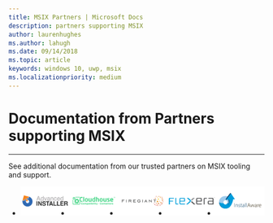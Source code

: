 ```yaml
---
title: MSIX Partners | Microsoft Docs
description: partners supporting MSIX
author: laurenhughes
ms.author: lahugh
ms.date: 09/14/2018
ms.topic: article
keywords: windows 10, uwp, msix
ms.localizationpriority: medium
---
```


# Documentation from Partners supporting MSIX
<hr />
See additional documentation from our trusted partners on MSIX tooling and support.

<div class="v2" id="main1">
    <div class="container">
        <ul class="cardsX panelContent singlePanelContent cols cols3" style="float: left; display: flex!important;">
            <li>
                <a href="https://www.advancedinstaller.com/desktop-bridge">
                    <div class="cardSize">
                        <div class="cardPadding">
                            <div class="card">
                                <div class="cardImageOuter">
                                    <div class="cardImage" style="height: auto;">
                                        <img src="images/AdvancedInstaller_Logo.png" alt="Advanced Installer Logo" />
                                    </div>
                                </div>
                            </div>
                        </div>
                    </div>
                </a>
            </li>
 <!--           
            <li>
                <a href="https://www.apptimized.com/solutions/">
                    <div class="cardSize">
                        <div class="cardPadding">
                            <div class="card">
                                <div class="cardImageOuter">
                                    <div class="cardImage" style="height: auto;">
                                        <img src="images/Apptimized_Logo.png" alt="Apptimized Logo" />
                                    </div>
                                </div>
                            </div>
                        </div>
                    </div>
                </a>
            </li>
-->
            <li>
                <a href="https://cloudhouse.com/msixpr">
                    <div class="cardSize">
                        <div class="cardPadding">
                            <div class="card">
                                <div class="cardImageOuter">
                                    <div class="cardImage" style="height: auto;">
                                        <img src="images/CloudHouse_Logo.png" alt="Cloudhouse Logo" />
                                    </div>
                                </div>
                            </div>
                        </div>
                    </div>
                </a>
            </li>
<!--
            <li>
                <a href="https://emcosoftware.com/msi-package-builder">
                    <div class="cardSize">
                        <div class="cardPadding">
                            <div class="card">
                                <div class="cardImageOuter">
                                    <div class="cardImage" style="height: auto;">
                                        <img src="images/EMCO_Software_Logo.png" alt="Emco Software Logo" />
                                    </div>
                                </div>
                            </div>
                        </div>
                    </div>
                </a>
            </li>
-->
            <li>
                <a href="https://www.firegiant.com/r/msix/">
                    <div class="cardSize">
                        <div class="cardPadding">
                            <div class="card">
                                <div class="cardImageOuter">
                                    <div class="cardImage" style="height: auto;">
                                        <img src="images/FireGiant_Logo.png" alt="Firegiant Logo" />
                                    </div>
                                </div>
                            </div>
                        </div>
                    </div>
                </a>
            </li>
            <li>
                <a href="https://www.flexera.com/company/news/press-releases/Flexera-Launches-Support-for-Microsofts-MSIX.html">
                    <div class="cardSize">
                        <div class="cardPadding">
                            <div class="card">
                                <div class="cardImageOuter">
                                    <div class="cardImage" style="height: auto;">
                                        <img src="images/Flexera_Logo.png" alt="Flexera Logo" />
                                    </div>
                                </div>
                            </div>
                        </div>
                    </div>
                </a>
            </li>
            <li>
                <a href="https://www.installaware.com/msix.htm">
                    <div class="cardSize">
                        <div class="cardPadding">
                            <div class="card">
                                <div class="cardImageOuter">
                                    <div class="cardImage" style="height: auto;">
                                        <img src="images/installAware_logo.png" alt="InstallAware Logo" />
                                    </div>
                                </div>
                            </div>
                        </div>
                    </div>
                </a>
            </li>
 <!--
            <li>
                <a href="https://raynet.de/en/Raynet-Products/RayPackStudio">
                    <div class="cardSize">
                        <div class="cardPadding">
                            <div class="card">
                                <div class="cardImageOuter">
                                    <div class="cardImage" style="height: auto;">
                                        <img src="images/Raynet_Logo.png" alt="RayNet Logo" />
                                    </div>
                                </div>
                            </div>
                        </div>
                    </div>
                </a>
            </li>
-->
        </ul>
    </div>
</div>

